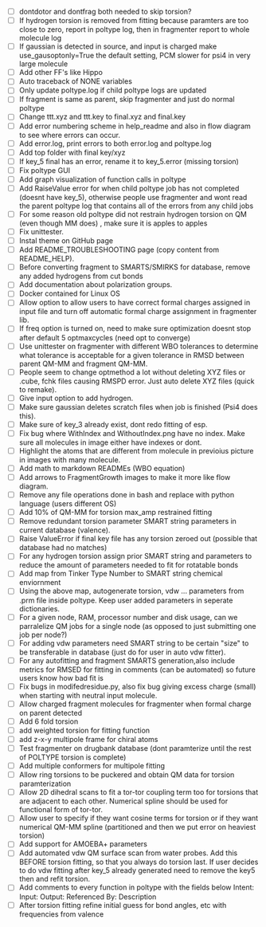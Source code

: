 * [ ] dontdotor and dontfrag both needed to skip torsion?
* [ ] If hydrogen torsion is removed from fitting because paramters are too close to zero, report in poltype log, then in fragmenter report to whole molecule log
* [ ] If gaussian is detected in source, and input is charged make use_gausoptonly=True the default setting, PCM slower for psi4 in very large molecule
* [ ] Add other FF's like Hippo
* [ ] Auto traceback of NONE variables
* [ ] Only update poltype.log if child poltype logs are updated
* [ ] If fragment is same as parent, skip fragmenter and just do normal poltype
* [ ] Change ttt.xyz and ttt.key to final.xyz and final.key
* [ ] Add error numbering scheme in help_readme and also in flow diagram to see where errors can occur.
* [ ] Add error.log, print errors to both error.log and poltype.log
* [ ] Add top folder with final key/xyz
* [ ] If key_5 final has an error, rename it to key_5.error (missing torsion)
* [ ] Fix poltype GUI
* [ ] Add graph visualization of function calls in poltype
* [ ] Add RaiseValue error for when child poltype job has not completed (doesnt have key_5), otherwise people use fragmenter and wont read the parent poltype log that contains all of the errors from any child jobs
* [ ] For some reason old poltype did not restrain hydrogen torsion on QM (even though MM does) , make sure it is apples to apples
* [ ] Fix unittester.
* [ ] Instal theme on GitHub page
* [ ] Add README_TROUBLESHOOTING page (copy content from README_HELP). 
* [ ] Before converting fragment to SMARTS/SMIRKS for database, remove any added hydrogens from cut bonds
* [ ] Add documentation about polarization groups.
* [ ] Docker contained for Linux OS
* [ ] Allow option to allow users to have correct formal charges assigned in input file and turn off automatic formal charge assignment in fragmenter lib.
* [ ] If freq option is turned on, need to make sure optimization doesnt stop after default 5 optmaxcycles (need opt to converge)
* [ ] Use unittester on fragmenter with different WBO tolerances to determine what tolerance is acceptable for a given tolerance in RMSD between parent QM-MM and fragment QM-MM. 
* [ ] People seem to change optmethod a lot without deleting XYZ files or .cube, fchk files causing RMSPD error. Just auto delete XYZ files (quick to remake). 
* [ ] Give input option to add hydrogen.
* [ ] Make sure gaussian deletes scratch files when job is finished (Psi4 does this).
* [ ] Make sure of key_3 already exist, dont redo fitting of esp.
* [ ] Fix bug where WithIndex and WithoutIndex.png have no index. Make sure all molecules in image either have indexes or dont. 
* [ ] Highlight the atoms that are different from molecule in previoius picture in images with many molecule.
* [ ] Add math to markdown READMEs (WBO equation)
* [ ] Add arrows to FragmentGrowth images to make it more like flow diagram.
* [ ] Remove any file operations done in bash and replace with python language (users different OS)
* [ ] Add 10% of QM-MM for torsion max_amp restrained fitting
* [ ] Remove redundant torsion parameter SMART string parameters in current database (valence).
* [ ] Raise ValueError if final key file has any torsion zeroed out (possible that database had no matches)
* [ ] For any hydrogen torsion assign prior SMART string and parameters to reduce the amount of parameters needed to fit for rotatable bonds
* [ ] Add map from Tinker Type Number to SMART string chemical enviornment
* [ ] Using the above map, autogenerate torsion, vdw ... parameters from .prm file inside poltype. Keep user added parameters in seperate dictionaries. 
* [ ] For a given node, RAM, processor number and disk usage, can we parralelize QM jobs for a single node (as opposed to just submitting one job per node?)
* [ ] For adding vdw parameters need SMART string to be certain "size" to be transferable in database (just do for user in auto vdw fitter).
* [ ] For any autofitting and fragment SMARTS generation,also include metrics for RMSED for fitting in comments (can be automated) so future users know how bad fit is 
* [ ] Fix bugs in modifedresidue.py, also fix bug giving excess charge (small) when starting with neutral input molecule.
* [ ] Allow charged fragment molecules for fragmenter when formal charge on parent detected
* [ ] Add 6 fold torsion
* [ ] add weighted torsion for fitting function
* [ ] add z-x-y multipole frame for chiral atoms
* [ ] Test fragmenter on drugbank database (dont paramterize until the rest of POLTYPE torsion is complete)
* [ ] Add multiple conformers for multipole fitting
* [ ] Allow ring torsions to be puckered and obtain QM data for torsion paramterization
* [ ] Allow 2D dihedral scans to fit a tor-tor coupling term too for torsions that are adjacent to each other. Numerical spline should be used for functional form of tor-tor.
* [ ] Allow user to specify if they want cosine terms for torsion or if they want numerical QM-MM spline (partitioned and then we put error on heaviest torsion)
* [ ] Add support for AMOEBA+ parameters
* [ ] Add automated vdw QM surface scan from water probes. Add this BEFORE torsion fitting, so that you always do torsion last. If user decides to do vdw fitting after key_5 already generated need to remove the key5 then and refit torsion.
* [ ] Add comments to every function in poltype with the fields below
    Intent: 
    Input:
    Output: 
    Referenced By: 
    Description 
* [ ] After torsion fitting refine initial guess for bond angles, etc with frequencies from valence
